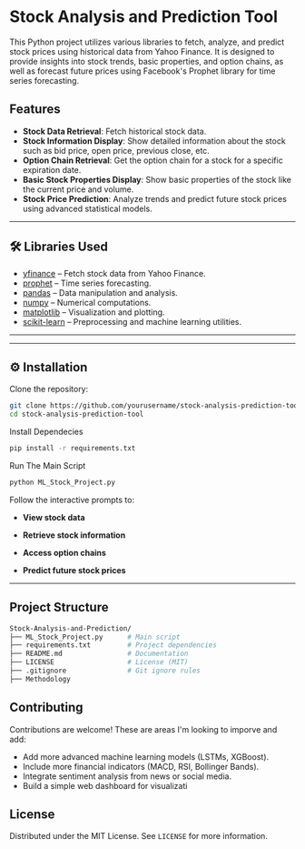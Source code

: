 # Stock Analysis and Prediction Tool

This Python project utilizes various libraries to fetch, analyze, and predict stock prices using historical data from Yahoo Finance. It is designed to provide insights into stock trends, basic properties, and option chains, as well as forecast future prices using Facebook's Prophet library for time series forecasting.

## Features

- **Stock Data Retrieval**: Fetch historical stock data.
- **Stock Information Display**: Show detailed information about the stock such as bid price, open price, previous close, etc.
- **Option Chain Retrieval**: Get the option chain for a stock for a specific expiration date.
- **Basic Stock Properties Display**: Show basic properties of the stock like the current price and volume.
- **Stock Price Prediction**: Analyze trends and predict future stock prices using advanced statistical models.

---

## 🛠️ Libraries Used
- [yfinance](https://pypi.org/project/yfinance/) – Fetch stock data from Yahoo Finance.  
- [prophet](https://facebook.github.io/prophet/) – Time series forecasting.  
- [pandas](https://pandas.pydata.org/) – Data manipulation and analysis.  
- [numpy](https://numpy.org/) – Numerical computations.  
- [matplotlib](https://matplotlib.org/) – Visualization and plotting.  
- [scikit-learn](https://scikit-learn.org/) – Preprocessing and machine learning utilities.  

---

---

## ⚙️ Installation

Clone the repository:

```bash
git clone https://github.com/yourusername/stock-analysis-prediction-tool.git
cd stock-analysis-prediction-tool
```

Install Dependecies 
```bash
pip install -r requirements.txt
```

Run The Main Script 
```bash
python ML_Stock_Project.py
```

Follow the interactive prompts to:

- **View stock data**

- **Retrieve stock information**

- **Access option chains**

- **Predict future stock prices**

---

## Project Structure

```bash
Stock-Analysis-and-Prediction/
├── ML_Stock_Project.py      # Main script
├── requirements.txt         # Project dependencies
├── README.md                # Documentation
├── LICENSE                  # License (MIT)
├── .gitignore               # Git ignore rules
├── Methodology
```




## Contributing

Contributions are welcome! These are areas I'm looking to imporve and add: 
- Add more advanced machine learning models (LSTMs, XGBoost).  
- Include more financial indicators (MACD, RSI, Bollinger Bands).  
- Integrate sentiment analysis from news or social media.  
- Build a simple web dashboard for visualizati

## License

Distributed under the MIT License. See `LICENSE` for more information.
